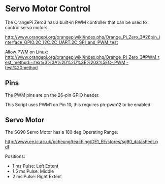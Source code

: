 # Servo Motor Control

The OrangePi Zero3 has a built-in PWM controller that can be used to control servo motors.

http://www.orangepi.org/orangepiwiki/index.php/Orange_Pi_Zero_3#26pin_interface_GPIO.2C_I2C.2C_UART.2C_SPI_and_PWM_test

Allow PWM on Linux: http://www.orangepi.org/orangepiwiki/index.php/Orange_Pi_Zero_3#PWM_test_method:~:text=3%3A%20%2D%3E%203%5EC-,PWM,-test%20method

## Pins

The PWM pins are on the 26-pin GPIO header.

This Script uses PWM1 on Pin 10, this requires ph-pwm12 to be enabled.

## Servo Motor

The SG90 Servo Motor has a 180 deg Operating Range.

http://www.ee.ic.ac.uk/pcheung/teaching/DE1_EE/stores/sg90_datasheet.pdf

Positions:

- 1 ms Pulse: Left Extent
- 1.5 ms Pulse: Middle
- 2 ms Pulse: Right Extent
